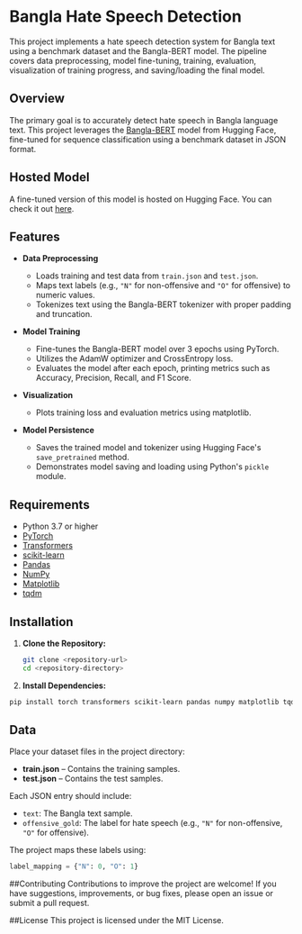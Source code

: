 # Bangla Hate Speech Detection

This project implements a hate speech detection system for Bangla text using a benchmark dataset and the Bangla-BERT model. The pipeline covers data preprocessing, model fine-tuning, training, evaluation, visualization of training progress, and saving/loading the final model.

## Overview

The primary goal is to accurately detect hate speech in Bangla language text. This project leverages the [Bangla-BERT](https://huggingface.co/sagorsarker/bangla-bert-base) model from Hugging Face, fine-tuned for sequence classification using a benchmark dataset in JSON format.

## Hosted Model

A fine-tuned version of this model is hosted on Hugging Face. You can check it out [here]([https://huggingface.co/your-hf-model](https://huggingface.co/spaces/Kxngh/hatespeechBangla)).  


## Features

- **Data Preprocessing**
  - Loads training and test data from `train.json` and `test.json`.
  - Maps text labels (e.g., `"N"` for non-offensive and `"O"` for offensive) to numeric values.
  - Tokenizes text using the Bangla-BERT tokenizer with proper padding and truncation.

- **Model Training**
  - Fine-tunes the Bangla-BERT model over 3 epochs using PyTorch.
  - Utilizes the AdamW optimizer and CrossEntropy loss.
  - Evaluates the model after each epoch, printing metrics such as Accuracy, Precision, Recall, and F1 Score.

- **Visualization**
  - Plots training loss and evaluation metrics using matplotlib.

- **Model Persistence**
  - Saves the trained model and tokenizer using Hugging Face's `save_pretrained` method.
  - Demonstrates model saving and loading using Python's `pickle` module.

## Requirements

- Python 3.7 or higher
- [PyTorch](https://pytorch.org/)
- [Transformers](https://huggingface.co/transformers/)
- [scikit-learn](https://scikit-learn.org/)
- [Pandas](https://pandas.pydata.org/)
- [NumPy](https://numpy.org/)
- [Matplotlib](https://matplotlib.org/)
- [tqdm](https://github.com/tqdm/tqdm)

## Installation

1. **Clone the Repository:**
   ```bash
   git clone <repository-url>
   cd <repository-directory>
   ```
2. **Install Dependencies:**
  ```bash
pip install torch transformers scikit-learn pandas numpy matplotlib tqdm
  ```

## Data

Place your dataset files in the project directory:

- **train.json** – Contains the training samples.
- **test.json** – Contains the test samples.

Each JSON entry should include:

- `text`: The Bangla text sample.
- `offensive_gold`: The label for hate speech (e.g., `"N"` for non-offensive, `"O"` for offensive).

The project maps these labels using:

```python
label_mapping = {"N": 0, "O": 1}
```

##Contributing
Contributions to improve the project are welcome! If you have suggestions, improvements, or bug fixes, please open an issue or submit a pull request.

##License
This project is licensed under the MIT License.
